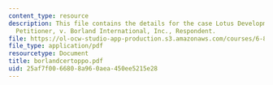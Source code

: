 ```yaml
---
content_type: resource
description: This file contains the details for the case Lotus Development Corporation,
  Petitioner, v. Borland International, Inc., Respondent.
file: https://ol-ocw-studio-app-production.s3.amazonaws.com/courses/6-805-ethics-and-the-law-on-the-electronic-frontier-fall-2005/25af7f0066808a960aea450ee5215e28_borlandcertoppo.pdf
file_type: application/pdf
resourcetype: Document
title: borlandcertoppo.pdf
uid: 25af7f00-6680-8a96-0aea-450ee5215e28
---
```

